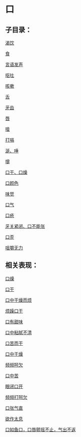 # 口## 子目录：[渴饮](https://zuoye.gmzyh.com/read/biaoxian/cat_渴饮.md)[食](https://zuoye.gmzyh.com/read/biaoxian/cat_食.md)[言语发声](https://zuoye.gmzyh.com/read/biaoxian/cat_言语发声.md)[呕吐](https://zuoye.gmzyh.com/read/biaoxian/cat_呕吐.md)[咳嗽](https://zuoye.gmzyh.com/read/biaoxian/cat_咳嗽.md)[舌](https://zuoye.gmzyh.com/read/biaoxian/cat_舌.md)[牙齿](https://zuoye.gmzyh.com/read/biaoxian/cat_牙齿.md)[唇](https://zuoye.gmzyh.com/read/biaoxian/cat_唇.md)[噎](https://zuoye.gmzyh.com/read/biaoxian/cat_噎.md)[打嗝](https://zuoye.gmzyh.com/read/biaoxian/cat_打嗝.md)[涎、唾](https://zuoye.gmzyh.com/read/biaoxian/cat_涎、唾.md)[嚏](https://zuoye.gmzyh.com/read/biaoxian/cat_嚏.md)[口干、口燥](https://zuoye.gmzyh.com/read/biaoxian/cat_口干、口燥.md)[口颜色](https://zuoye.gmzyh.com/read/biaoxian/cat_口颜色.md)[味觉](https://zuoye.gmzyh.com/read/biaoxian/cat_味觉.md)[口气](https://zuoye.gmzyh.com/read/biaoxian/cat_口气.md)[口疮](https://zuoye.gmzyh.com/read/biaoxian/cat_口疮.md)[牙关紧闭、口不能张](https://zuoye.gmzyh.com/read/biaoxian/cat_牙关紧闭、口不能张.md)[口歪](https://zuoye.gmzyh.com/read/biaoxian/cat_口歪.md)[咀嚼无力](https://zuoye.gmzyh.com/read/biaoxian/cat_咀嚼无力.md)## 相关表现：[口燥](https://zuoye.gmzyh.com/search?key=口燥)[口干](https://zuoye.gmzyh.com/search?key=口干)[口中干燥而烦](https://zuoye.gmzyh.com/search?key=口中干燥而烦)[烦躁口干](https://zuoye.gmzyh.com/search?key=烦躁口干)[口有甜味](https://zuoye.gmzyh.com/search?key=口有甜味)[口中粘腻不清](https://zuoye.gmzyh.com/search?key=口中粘腻不清)[口苦而干](https://zuoye.gmzyh.com/search?key=口苦而干)[口中干燥](https://zuoye.gmzyh.com/search?key=口中干燥)[频频呵欠](https://zuoye.gmzyh.com/search?key=频频呵欠)[口中苦](https://zuoye.gmzyh.com/search?key=口中苦)[眼闭口开](https://zuoye.gmzyh.com/search?key=眼闭口开)[频频打呵欠](https://zuoye.gmzyh.com/search?key=频频打呵欠)[口张气直](https://zuoye.gmzyh.com/search?key=口张气直)[欲作太息](https://zuoye.gmzyh.com/search?key=欲作太息)[口如鱼口，口唇颤摇不止，气出不返](https://zuoye.gmzyh.com/search?key=口如鱼口，口唇颤摇不止，气出不返)